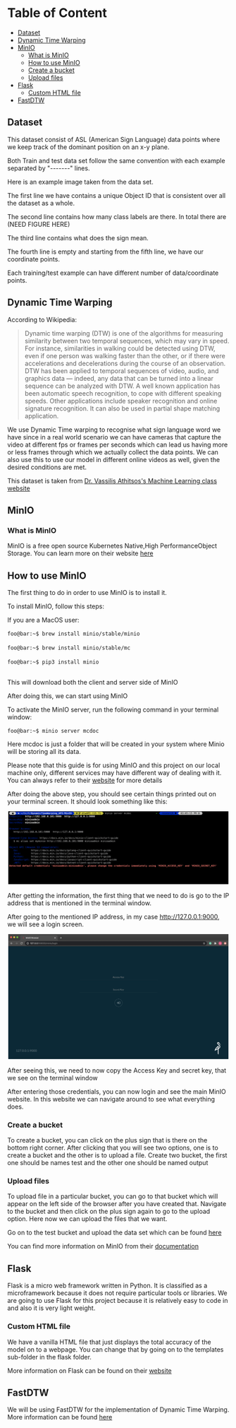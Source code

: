 # Table of Content

* [Dataset](#Dataset)
* [Dynamic Time Warping](#Dynamic-time-Warping)
* [MinIO](#Minio)
  * [What is MinIO](#what-is-minio)
  * [How to use MinIO](#how-to-use-minio)
  * [Create a bucket](#create-a-bucket)
  * [Upload files](#upload-files)
* [Flask](#flask)
  * [Custom HTML file](#custom-html-files)
* [FastDTW](#fastdtw)



## Dataset

This dataset consist of ASL (American Sign Language) data points where we keep track of the dominant position on an x-y plane.

Both Train and test data set follow the same convention with each example separated by "-------" lines.

Here is an example image taken from the data set.

<INSERT IMAGE HERE>

The first line we have contains a unique Object ID that is consistent over all the dataset as a whole.

The second line contains how many class labels are there. In total there are (NEED FIGURE HERE)

The third line contains what does the sign mean.

The fourth line is empty and starting from the fifth line, we have our coordinate points.

<INSERT THE IMAGES OF SIGN LANGUAGE PHOTS>

Each training/test example can have different number of data/coordinate points.


## Dynamic Time Warping

According to Wikipedia:
>Dynamic time warping (DTW) is one of the algorithms for measuring similarity between two temporal sequences, which may vary in speed. For instance, similarities in walking could be detected using DTW, even if one person was walking faster than the other, or if there were accelerations and decelerations during the course of an observation. DTW has been applied to temporal sequences of video, audio, and graphics data — indeed, any data that can be turned into a linear sequence can be analyzed with DTW. A well known application has been automatic speech recognition, to cope with different speaking speeds. Other applications include speaker recognition and online signature recognition. It can also be used in partial shape matching application.


We use Dynamic Time warping to recognise what sign language word we have since in a real world scenario we can have cameras that capture the video at different fps or frames per seconds which can lead us having more or less frames through which we actually collect the data points. We can also use this to use our model in different online videos as well, given the desired conditions are met.

This dataset is taken from [Dr. Vassilis Athitsos's Machine Learning class website](http://vlm1.uta.edu/~athitsos/courses/cse4309_fall2020/assignments/dtw/)

## MinIO

### What is MinIO

MinIO is a free open source Kubernetes Native,High PerformanceObject Storage. You can learn more on their website [here](https://min.io/)

## How to use MinIO

The first thing to do in order to use MinIO is to install it.

To install MinIO, follow this steps:

If you are a MacOS user:

```console
foo@bar:~$ brew install minio/stable/minio

foo@bar:~$ brew install minio/stable/mc

foo@bar:~$ pip3 install minio


```
This will download both the client and server side of MinIO

After doing this, we can start using MinIO

To activate the MinIO server, run the following command in your terminal window:

```console
foo@bar:~$ minio server mcdoc

```

Here mcdoc is just a folder that will be created in your system where Minio will be storing all its data.

Please note that this guide is for using MinIO and this project on our local machine only, different services may have different way of dealing with it. You can always refer to their [website](https://docs.min.io/docs/minio-quickstart-guide.html) for more details

After doing the above step, you should see certain things printed out on your terminal screen. It should look something like this:

<p align="center">
  <img src="images/minioserver.png" width="500" alt="Terminal ScreenShot">
</p>

After getting the information, the first thing that we need to do is go to the IP address that is mentioned in the terminal window.

After going to the mentioned IP address, in my case http://127.0.0.1:9000, we will see a login screen.

<p align="center">
  <img src="images/miniobrowser.png" width="500" alt="Terminal ScreenShot">
</p>

After seeing this, we need to now copy the Access Key and secret key, that we see on the terminal window

After entering those credentials, you can now login and see the main MinIO website. In this website we can navigate around to see what everything does.

### Create a bucket
To create a bucket, you can click on the plus sign that is there on the bottom right corner. After clicking that you will see two options, one is to create a bucket and the other is to upload a file. Create two bucket, the first one should be names test and the other one should be named output

<INSERT IMAGE HERE >

### Upload files

To upload file in a particular bucket, you can go to that bucket which will appear on the left side of the browser after you have created that. Navigate to the bucket and then click on the plus sign again to go to the upload option. Here now we can upload the files that we want.

Go on to the test bucket and upload the data set which can be found [here](https://github.com/nisargushah/DynamicTimeWarping_API/tree/main/dataset)

You can find more information on MinIO from their [documentation](https://docs.min.io/)


## Flask

Flask is a micro web framework written in Python. It is classified as a microframework because it does not require particular tools or libraries. We are going to use Flask for this project because it is relatively easy to code in and also it is very light weight.

### Custom HTML file

We have a vanilla HTML file that just displays the total accuracy of the model on to a webpage.
You can change that by going on to the templates sub-folder in the flask folder.

More information on Flask can be found on their [website](https://flask.palletsprojects.com/en/1.1.x/)

## FastDTW

We will be using FastDTW for the implementation of Dynamic Time Warping. More information can be found [here](https://github.com/slaypni/fastdtw)
